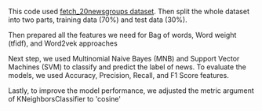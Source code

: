 This code used [fetch_20newsgroups dataset](https://scikit-learn.org/stable/modules/generated/sklearn.datasets.fetch_20newsgroups.html). 
Then split the whole dataset into two parts, training data (70%) and test data (30%).

Then prepared all the features we need for Bag of words, Word weight (tfidf), and Word2vek approaches

Next step, we used Multinomial Naive Bayes (MNB) and Support Vector Machines (SVM) to classify and predict the label of news.
To evaluate the models, we used Accuracy, Precision, Recall, and F1 Score features.

Lastly, to improve the model performance, we adjusted the metric argument of KNeighborsClassifier to 'cosine'
